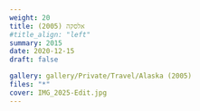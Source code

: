 ```yaml
---
weight: 20
title: אלסקה (2005)
#title_align: "left"
summary: 2015
date: 2020-12-15
draft: false

gallery: gallery/Private/Travel/Alaska (2005)
files: "*"
cover: IMG_2025-Edit.jpg
---
```

